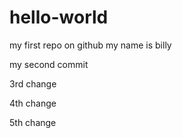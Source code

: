 # hello-world
my first repo on github
my name is billy 



my second commit

3rd change

4th change

5th change
